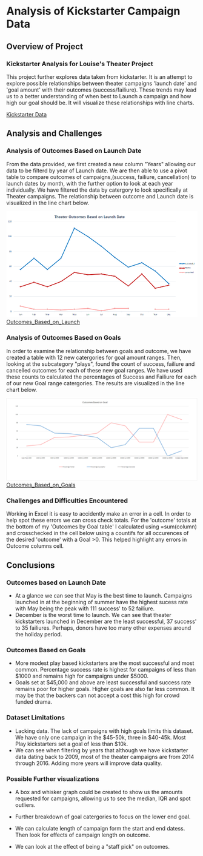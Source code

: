 # **Analysis of Kickstarter Campaign Data**

  

## **Overview of Project**

### **Kickstarter Analysis for Louise's Theater Project**

This project further explores data taken from kickstarter.  It is an attempt to explore possible relationships between  theater campaigns 'launch date' and 'goal amount' with their outcomes (success/failiure). These trends may lead us to a better understanding of when best to Launch a campaign and how high our goal should be. It will visualize these relationships with line charts.

[Kickstarter Data](Kickstarter_Challenge.xlsx)


## **Analysis and Challenges**


### **Analysis of Outcomes Based on Launch Date**
From the data provided, we first created a new column "Years" allowing our data to be filterd by year of Launch date. We are then able to use a pivot table to compare outcomes of campaigns,(success, failiure, cancellation) to launch dates by month, with the further option to look at each year individually. We have filtered the data by catergory to look specifically at Theater campaigns.
The relationship between outcome and Launch date is visualized in the line chart below.

![Outcomes_Based_on_Launch](Resources/Theater_Outcomes_vs_Launch.png)
[Outcomes_Based_on_Launch](Resources/Theater_Outcomes_vs_Launch.png)


 

### **Analysis of Outcomes Based on Goals**
In order to examine the relationship between goals and outcome, we have created a table with 12 new catergories for goal amount ranges. Then, looking at the subcategory "plays", found the count of success, failiure and cancelled outcomes for each of these new goal ranges.  We have used these counts to calculated the percentages of Success and Failiure for each of our new Goal range catergories. 
The results are visualized in the line chart below.

![Outcomes_Based_on_Goals](Resources/Outcomes_vs_Goals.png)
[Outcomes_Based_on_Goals](Resources/Outcomes_vs_Goals.png)

 

### Challenges and Difficulties Encountered
Working in Excel it is easy to accidently make an error in a cell. In order to help spot these errors we can cross check totals. For the 'outcome' totals at the bottom of my 'Outcomes by Goal table' I calculated using =sum(column) and crosschecked in the cell below using a countifs for all occurences of the desired 'outcome' with a Goal >0. This helped highlight any errors in Outcome columns cell.    




## **Conclusions**
### Outcomes based on Launch Date

- At a glance we can see that May is the best time to launch. Campaigns launched in at the beginning of summer have the highest sucess rate with May being the peak with 111 success' to 52 failiure.  
- December is the worst time to launch.  We can see that theater kickstarters launched in December are the least successful, 37 success' to 35 failiures. Perhaps, donors have too many other expenses around the holiday period.


 
### Outcomes Based on Goals
- More modest play based kickstarters are the most successful and most common. Percentage success rate is highest for campaigns of less than $1000 and remains high for campaigns under $5000. 
 - Goals set at $45,000 and above are least successful and success rate remains poor for higher goals. Higher goals are also far less common.  It may be that the backers can not accept a cost this high for crowd funded drama. 
  
  
  


### Dataset Limitations

- Lacking data. The lack of campaigns with high goals limits this dataset. We have only one campaign in the $45-50k, three in $40-45k. Most Play kickstarters set a goal of less than $10k.
- We can see when filtering by years that although we have kickstarter data dating back to 2009, most of the theater campaigns are from 2014 through 2016. Adding more years will improve data quality.  



### Possible Further visualizations ###
 - A box and whisker graph could be created to show us the amounts requested for campaigns, allowing us to see the median, IQR and spot outliers.

 - Further breakdown of goal catergories to focus on the lower end goal.
  - We can calculate length of campaign form the start and end datess. Then look for effects of campaign length on outcome.
  - We can look at the effect of being a "staff pick" on outcomes. 


